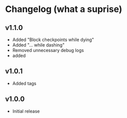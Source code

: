 # Changelog (what a suprise)
## v1.1.0
- Added "Block checkpoints while dying"
- Added "...               while dashing"
- Removed unnecessary debug logs
- added 
## v1.0.1
- Added tags
## v1.0.0
- Initial release
